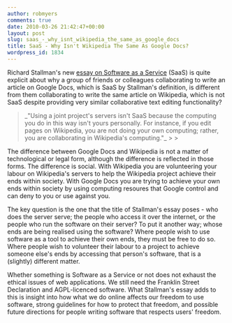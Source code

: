 ```yaml
---
author: robmyers
comments: true
date: 2010-03-26 21:42:47+00:00
layout: post
slug: saas_-_why_isnt_wikipedia_the_same_as_google_docs
title: SaaS - Why Isn't Wikipedia The Same As Google Docs?
wordpress_id: 1834
---
```


Richard Stallman's new [essay on Software as a Service](http://www.gnu.org/philosophy/who-does-that-server-really-serve.html) (SaaS) is quite explicit about why a group of friends or colleagues collaborating to write an article on Google Docs, which is SaaS by Stallman's definition, is different from them collaborating to write the same article on Wikipedia, which is not SaaS despite providing very similar collaborative text editing functionality?

  


<blockquote>_"Using a joint project's servers isn't SaaS because the computing you do in this way isn't yours personally. For instance, if you edit pages on Wikipedia, you are not doing your own computing; rather, you are collaborating in Wikipedia's computing."_
> 
> </blockquote>

  


The difference between Google Docs and Wikipedia is not a matter of technological or legal form, although the difference is reflected in those forms. The difference is social. With Wikipedia you are volunteering your labour on Wikipedia's servers to help the Wikipedia project achieve their ends within society. With Google Docs you are trying to achieve your own ends within society by using computing resoures that Google control and can deny to you or use against you.

  


The key question is the one that the title of Stallman's essay poses - who does the server serve; the people who access it over the internet, or the people who run the software on their server? To put it another way; whose ends are being realised using the software? Where people wish to use software as a tool to achieve their own ends, they must be free to do so. Where people wish to volunteer their labour to a project to achieve someone else's ends by accessing that person's software, that is a (slightly) different matter.

  


Whether something is Software as a Service or not does not exhaust the ethical issues of web applications. We still need the Franklin Street Declaration and AGPL-licenced software. What Stallman's essay adds to this is insight into how what we do online affects our freedom to use software, strong guidelines for how to protect that freedom, and possible future directions for people writing software that respects users' freedom.

  


  




